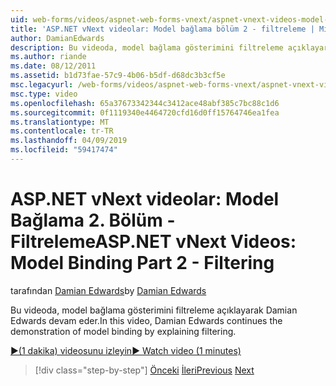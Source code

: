 ```yaml
---
uid: web-forms/videos/aspnet-web-forms-vnext/aspnet-vnext-videos-model-binding-part-2-filtering
title: 'ASP.NET vNext videolar: Model bağlama bölüm 2 - filtreleme | Microsoft Docs'
author: DamianEdwards
description: Bu videoda, model bağlama gösterimini filtreleme açıklayarak Damian Edwards devam eder.
ms.author: riande
ms.date: 08/12/2011
ms.assetid: b1d73fae-57c9-4b06-b5df-d68dc3b3cf5e
msc.legacyurl: /web-forms/videos/aspnet-web-forms-vnext/aspnet-vnext-videos-model-binding-part-2-filtering
msc.type: video
ms.openlocfilehash: 65a37673342344c3412ace48abf385c7bc88c1d6
ms.sourcegitcommit: 0f1119340e4464720cfd16d0ff15764746ea1fea
ms.translationtype: MT
ms.contentlocale: tr-TR
ms.lasthandoff: 04/09/2019
ms.locfileid: "59417474"
---
```

# <a name="aspnet-vnext-videos-model-binding-part-2---filtering"></a><span data-ttu-id="d4ab7-103">ASP.NET vNext videolar: Model Bağlama 2. Bölüm - Filtreleme</span><span class="sxs-lookup"><span data-stu-id="d4ab7-103">ASP.NET vNext Videos: Model Binding Part 2 - Filtering</span></span>

<span data-ttu-id="d4ab7-104">tarafından [Damian Edwards](https://github.com/DamianEdwards)</span><span class="sxs-lookup"><span data-stu-id="d4ab7-104">by [Damian Edwards](https://github.com/DamianEdwards)</span></span>

<span data-ttu-id="d4ab7-105">Bu videoda, model bağlama gösterimini filtreleme açıklayarak Damian Edwards devam eder.</span><span class="sxs-lookup"><span data-stu-id="d4ab7-105">In this video, Damian Edwards continues the demonstration of model binding by explaining filtering.</span></span>

[<span data-ttu-id="d4ab7-106">&#9654;(1 dakika) videosunu izleyin</span><span class="sxs-lookup"><span data-stu-id="d4ab7-106">&#9654; Watch video (1 minutes)</span></span>](https://channel9.msdn.com/Blogs/ASP-NET-Site-Videos/aspnet-vnext-videos-model-binding-part-2-filtering)

> [!div class="step-by-step"]
> <span data-ttu-id="d4ab7-107">[Önceki](aspnet-vnext-videos-model-binding-part-1-selecting-data.md)
> [İleri](aspnet-vnext-videos-model-binding-part-3-updating.md)</span><span class="sxs-lookup"><span data-stu-id="d4ab7-107">[Previous](aspnet-vnext-videos-model-binding-part-1-selecting-data.md)
[Next](aspnet-vnext-videos-model-binding-part-3-updating.md)</span></span>
